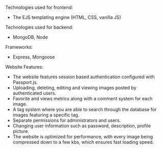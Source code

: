Technologies used for frontend:
- The EJS templating engine (HTML, CSS, vanilla JS)

Technologies used for backend:
- MongoDB, Node

Frameworks:
- Express, Mongoose

Website Features:
- The website features session based authentication configured with Passport.js. 
- Uploading, deleting, editing and viewing images posted by authenticated users.
- Favorite and views metrics along with a comment system for each image.
- A tag system where you are able to search through the database for images featuring a specific tag.
- Separate permissions for administrators and users.
- Changing user information such as password, description, profile picture.
- The website is optimized for performance, with every image being compressed down to a few kbs, which ensures fast loading speed.
